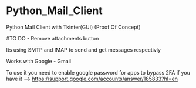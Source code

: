 # Python_Mail_Client
Python Mail Client with Tkinter(GUI) (Proof Of Concept)

#TO DO - Remove attachments button

Its using SMTP and IMAP to send and get messages respectivly

Works with Google - Gmail

To use it you need to enable google password for apps to bypass 2FA if you have it --> https://support.google.com/accounts/answer/185833?hl=en
